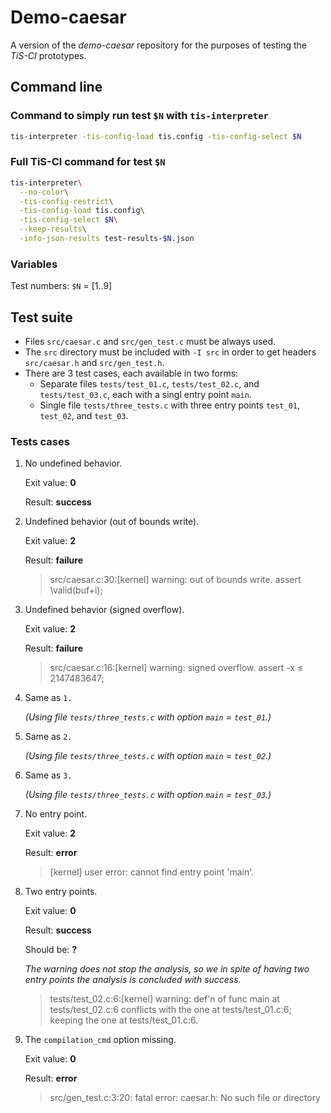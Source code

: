 # Demo-caesar

A version of the *demo-caesar* repository for the purposes of testing the
*TiS-CI* prototypes.


## Command line

### Command to simply run test `$N` with `tis-interpreter`

```bash
tis-interpreter -tis-config-load tis.config -tis-config-select $N
```

### Full TiS-CI command for test `$N`

```bash
tis-interpreter\
  --no-color\
  -tis-config-restrict\
  -tis-config-load tis.config\
  -tis-config-select $N\
  --keep-results\
  -info-json-results test-results-$N.json
```

### Variables

Test numbers: `$N` = [1..9]


## Test suite

* Files `src/caesar.c` and `src/gen_test.c` must be always used.
* The `src` directory must be included with `-I src` in order to get headers
  `src/caesar.h` and `src/gen_test.h`.
* There are 3 test cases, each available in two forms:
  * Separate files `tests/test_01.c`, `tests/test_02.c`, and `tests/test_03.c`,
    each with a singl entry point `main`.
  * Single file `tests/three_tests.c` with three entry points `test_01`,
    `test_02`, and `test_03`.

### Tests cases

1. No undefined behavior.

   Exit value: **0**

   Result: **success**

2. Undefined behavior (out of bounds write).

   Exit value: **2**

   Result: **failure**

   > src/caesar.c:30:[kernel] warning: out of bounds write. assert \valid(buf+i);

3. Undefined behavior (signed overflow).

   Exit value: **2**

   Result: **failure**

   > src/caesar.c:16:[kernel] warning: signed overflow. assert -x ≤ 2147483647;

4. Same as `1.`

   *(Using file `tests/three_tests.c` with option `main` = `test_01`.)*

5. Same as `2.`

   *(Using file `tests/three_tests.c` with option `main` = `test_02`.)*

6. Same as `3.`

   *(Using file `tests/three_tests.c` with option `main` = `test_03`.)*

7. No entry point.

   Exit value: **2**

   Result: **error**

   > [kernel] user error: cannot find entry point 'main'.

8. Two entry points.

   Exit value: **0**

   Result: **success**

   Should be: **?**

   *The warning does not stop the analysis, so we in spite of having two entry
    points the analysis is concluded with success.*

   > tests/test_02.c:6:[kernel] warning: def'n of func main at tests/test_02.c:6
     conflicts with the one at tests/test_01.c:6; keeping the one at
     tests/test_01.c:6.

9. The `compilation_cmd` option missing.

   Exit value: **0**

   Result: **error**

   > src/gen_test.c:3:20: fatal error: caesar.h: No such file or directory

